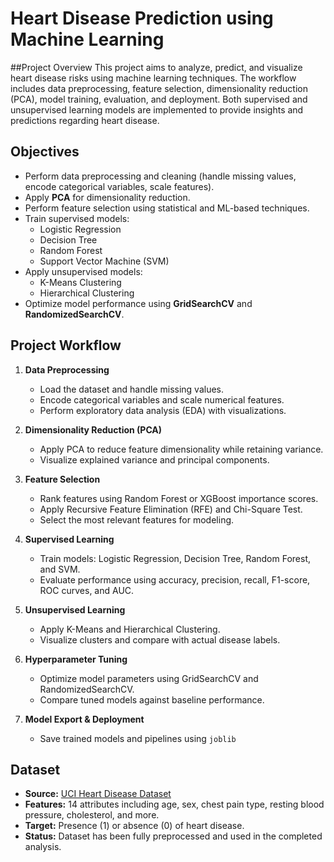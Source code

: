 # Heart Disease Prediction using Machine Learning
##Project Overview
This project aims to analyze, predict, and visualize heart disease risks using machine learning techniques. The workflow includes data preprocessing, feature selection, dimensionality reduction (PCA), model training, evaluation, and deployment. Both supervised and unsupervised learning models are implemented to provide insights and predictions regarding heart disease.

## Objectives
- Perform data preprocessing and cleaning (handle missing values, encode categorical variables, scale features).  
- Apply **PCA** for dimensionality reduction.  
- Perform feature selection using statistical and ML-based techniques.  
- Train supervised models:  
  - Logistic Regression  
  - Decision Tree  
  - Random Forest  
  - Support Vector Machine (SVM)  
- Apply unsupervised models:  
  - K-Means Clustering  
  - Hierarchical Clustering  
- Optimize model performance using **GridSearchCV** and **RandomizedSearchCV**.
  
## Project Workflow

1. **Data Preprocessing**  
   - Load the dataset and handle missing values.  
   - Encode categorical variables and scale numerical features.  
   - Perform exploratory data analysis (EDA) with visualizations.  

2. **Dimensionality Reduction (PCA)**  
   - Apply PCA to reduce feature dimensionality while retaining variance.  
   - Visualize explained variance and principal components.  

3. **Feature Selection**  
   - Rank features using Random Forest or XGBoost importance scores.  
   - Apply Recursive Feature Elimination (RFE) and Chi-Square Test.  
   - Select the most relevant features for modeling.  

4. **Supervised Learning**  
   - Train models: Logistic Regression, Decision Tree, Random Forest, and SVM.  
   - Evaluate performance using accuracy, precision, recall, F1-score, ROC curves, and AUC.  

5. **Unsupervised Learning**  
   - Apply K-Means and Hierarchical Clustering.  
   - Visualize clusters and compare with actual disease labels.  

6. **Hyperparameter Tuning**  
   - Optimize model parameters using GridSearchCV and RandomizedSearchCV.  
   - Compare tuned models against baseline performance.  

7. **Model Export & Deployment**  
   - Save trained models and pipelines using `joblib`
  

## Dataset

- **Source:** [UCI Heart Disease Dataset](https://archive.ics.uci.edu/ml/datasets/heart+Disease)  
- **Features:** 14 attributes including age, sex, chest pain type, resting blood pressure, cholesterol, and more.  
- **Target:** Presence (1) or absence (0) of heart disease.  
- **Status:** Dataset has been fully preprocessed and used in the completed analysis.


